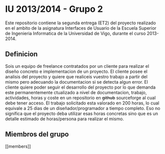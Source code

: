 IU 2013/2014 - Grupo 2
======================

Este repositorio contiene la segunda entrega (ET2) del proyecto realizado en el
ambito de la asignatura Interfaces de Usuario de la Escuela Superior de
Ingenieria Informatica de la Universidad de Vigo, durante el curso 2013-2014.

Definicion
----------

Sois un equipo de freelance contratados por un cliente para realizar el diseño
concreto e implementacion de un proyecto. El cliente posee el analisis del
proyecto y quiere que realiceis vuestro trabajo a partir del mismo pero
adecuando la documentacion si se detecta algun error. El cliente quiere poder
seguir el desarrollo del proyecto por lo que demanda este permanentemente
ctualizado a nivel de documentacion, trabajo, actividades, horas y coste en un
repositorio en <s>github</s> sourceforge al cual debe tener acceso.
El trabajo solicitado esta valorado en 200 horas, lo cual equivale a 25 dias de
un diseñador/programador a tiempo completo. Eso no significa que el proyecto
deba utilizar esas horas concretas sino que es un detalle estimado de
horas/persona para realizar el mismo.

Miembros del grupo
------------------
[[members]]
